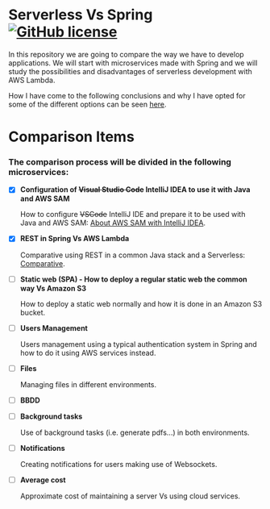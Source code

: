 # Serverless Vs Spring [![GitHub license](https://img.shields.io/github/license/codeurjc-students/2019-ServerlessVsSpring)](https://github.com/codeurjc-students/2019-ServerlessVsSpring/blob/master/LICENSE)
In this repository we are going to compare the way we have to develop applications. We will start with microservices made with Spring and we will study the possibilities and disadvantages of serverless development with AWS Lambda.

How I have come to the following conclusions and why I have opted for some of the different options can be seen [here](https://medium.com/serverlessvsspring).

# Comparison Items
### The comparison process will be divided in the following microservices:

- [x] **Configuration of ~~Visual Studio Code~~ IntelliJ IDEA to use it with Java and AWS SAM**

  How to configure ~~VSCode~~ IntelliJ IDE and prepare it to be used with Java and AWS SAM: [About AWS SAM with IntelliJ IDEA](sections/IntelliJ-AWS-SAM-Java).
        
- [x] **REST in Spring Vs AWS Lambda**

  Comparative using REST in a common Java stack and a Serverless: [Comparative](sections/REST-AWS-Spring).

- [ ] **Static web (SPA) - How to deploy a regular static web the common way Vs Amazon S3**

  How to deploy a static web normally and how it is done in an Amazon S3 bucket.
  
- [ ] **Users Management**

  Users management using a typical authentication system in Spring and how to do it using AWS services instead.

- [ ] **Files**

  Managing files in different environments.

- [ ] **BBDD**

- [ ] **Background tasks**

  Use of background tasks (i.e. generate pdfs...) in both environments.

- [ ] **Notifications**

  Creating notifications for users making use of Websockets.

- [ ] **Average cost**

  Approximate cost of maintaining a server Vs using cloud services.

